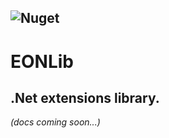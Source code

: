 ![Nuget](https://img.shields.io/nuget/v/eon-lib.core.level-0.svg?style=flat-square)
---
# EONLib
## .Net extensions library.
*(docs coming soon...)*


